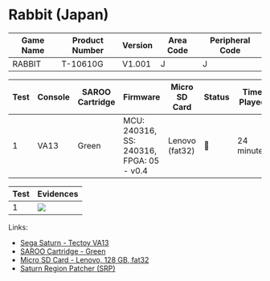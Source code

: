 # Rabbit (Japan)

| Game Name | Product Number | Version | Area Code | Peripheral Code |
| --------- | -------------- | ------- | --------- | --------------- |
| RABBIT    | T-10610G       | V1.001  | J         | J               |

| Test | Console | SAROO Cartridge | Firmware                                 | Micro SD Card  | Status | Time Played |
| ---- | ------- | --------------- | ---------------------------------------- | -------------- | ------ | ----------- |
| 1    | VA13    | Green           | MCU: 240316, SS: 240316, FPGA: 05 - v0.4 | Lenovo (fat32) | :100:  | 24 minutes  |

| Test | Evidences                                                                                        |
| ---- | ------------------------------------------------------------------------------------------------ |
| 1    | [![](https://img.youtube.com/vi/9Kc0AYuvz0A/0.jpg)](https://www.youtube.com/watch?v=9Kc0AYuvz0A) |

Links:

- [Sega Saturn - Tectoy VA13](../../../Info/Consoles/VA13/README.md)
- [SAROO Cartridge - Green](../../../Info/Cartridges/RetroGameParadiseStore/1.32F/README.md)
- [Micro SD Card - Lenovo, 128 GB, fat32](../../../Info/SdCards/Lenovo/128GB/fat32/README.md)
- [Saturn Region Patcher (SRP)](https://segaxtreme.net/resources/saturn-region-patcher.81/download)
